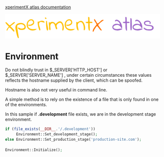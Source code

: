 [xperimentX atlas documentation](README.md) 

![xperimentx atlas](images/atlas.png) 


# Environment


Do not blindly trust in $_SERVER['HTTP_HOST'] or $_SERVER['SERVER_NAME'] ,
under certain circumstances these values reflects the hostname supplied by the client,
which can be spoofed. 
 
Hostname is also not very useful in command line.

A simple method is to rely on the existence of a file that is only found in one of the environments.

In this sample if **.development** file exists, we are in the development stage environment.

```php 
if (file_exists(__DIR__.'/.development'))
     Environment::Set_development_stage();
else Environment::Set_production_stage('production-site.com');

Environment::Initialize();
```




